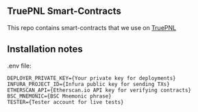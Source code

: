 ## TruePNL Smart-Contracts

This repo contains smart-contracts that we use on [TruePNL](https://truepnl.com)

## Installation notes

.env file:

```
DEPLOYER_PRIVATE_KEY={Your private key for deployments}
INFURA_PROJECT_ID={Infura public key for sending TXs}
ETHERSCAN_API={Etherscan.io API key for verifying contracts}
BSC_MNEMONIC={BSC Mnemonic phrase}
TESTER={Tester account for live tests}
```
